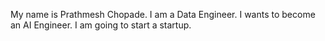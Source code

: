 My name is Prathmesh Chopade.
I am a Data Engineer.
I wants to become an AI Engineer.
I am going to start a startup.

